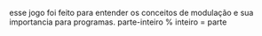 esse jogo foi feito para entender os conceitos de modulação e sua importancia para programas. parte-inteiro % inteiro = parte

